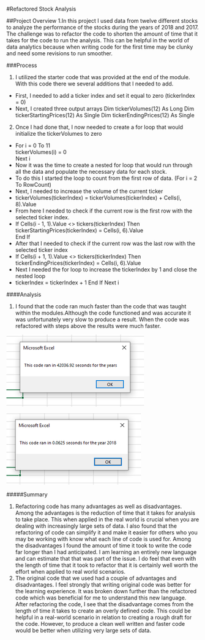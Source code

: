 #Refactored Stock Analysis

##Project Overview
1.In this project I used data from twelve different stocks to analyze the performance of the stocks during the years of 2018 and 2017. The challenge was to refactor the code to shorten the amount of time that it takes for the code to run the analysis. This can be helpful in the world of data analytics because when writing code for the first time may be clunky and need some revisions to run smoother. 

###Process
1. I utilized the starter code that was provided at the end of the module. With this code there we several additions that I needed to add.
- First, I needed to add a ticker index and set it equal to zero (tickerIndex = 0)
- Next, I created three output arrays 
Dim tickerVolumes(12) As Long
Dim tickerStartingPrices(12) As Single
Dim tickerEndingPrices(12) As Single
2. Once I had done that, I now needed to create a for loop that would initialize the tickerVolumes to zero
- For i = 0 To 11       
        tickerVolumes(i) = 0    
  Next i
- Now it was the time to create a nested for loop that would run through all the data and populate the necessary data for each stock.
- To do this I started the loop to count from the first row of data. (For i = 2 To RowCount)
- Next, I needed to increase the volume of the current ticker
- tickerVolumes(tickerIndex) = tickerVolumes(tickerIndex) + Cells(i, 8).Value
- From here I needed to check if the current row is the first row with the selected ticker index. 
- If Cells(i - 1, 1).Value <> tickers(tickerIndex) Then      
    tickerStartingPrices(tickerIndex) = Cells(i, 6).Value           
  End If
- After that I needed to check if the current row was the last row with the selected ticker index
- If Cells(i + 1, 1).Value <> tickers(tickerIndex) Then      
    tickerEndingPrices(tickerIndex) = Cells(i, 6).Value
- Next I needed the for loop to increase the tickerIndex by 1 and close the nested loop
- tickerIndex = tickerIndex + 1
    End If
 Next i
 
####Analysis
1. I found that the code ran much faster than the code that was taught within the modules.Although the code functioned and was accurate it was unfortunately very slow to produce a result. When the code was refactored with steps above the results were much faster.  

![Moudule_Analysis](https://github.com/mselover21/StockAnalysis/blob/main/Module_Analysis.PNG)

![Refactored_Analysis](https://github.com/mselover21/StockAnalysis/blob/main/Refactored_Analysis.PNG)

#####Summary
1. Refactoring code has many advantages as well as disadvantages. Among the advantages is the reduction of time that it takes for analysis to take place. This when applied in the real world is crucial when you are dealing with increasingly large sets of data. I also found that the refactoring of code can simplify it and make it easier for others who you may be working with know what each line of code is used for. Among the disadvantages I found the amount of time it took to write the code far longer than I had anticipated. I am learning an entirely new language and can estimate that that was part of the issue. I do feel that even with the length of time that it took to refactor that it is certainly well worth the effort when applied to real world scenarios.
2. The original code that we used had a couple of advantages and disadvantages. I feel strongly that writing original code was better for the learning experience. It was broken down further than the refactored code which was beneficial for me to understand this new language. After refactoring the code, I see that the disadvantage comes from the length of time it takes to create an overly defined code. This could be helpful in a real-world scenario in relation to creating a rough draft for the code. However, to produce a clean well written and faster code would be better when utilizing very large sets of data.
